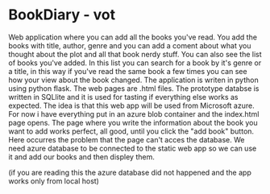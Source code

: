 # BookDiary - vot
Web application where you can add all the books you've read. You add the books with title, author, genre and you can add a coment about what you thought about the plot and all that book nerdy stuff. You can also see the list of books you've added. In this list you can search for a book by it's genre or a title, in this way if you've read the same book a few times you can see how your view about the book changed.
The application is writen in python using python flask. The web pages are .html files. The prototype databse is written in SQLlite and it is used for tasting if everything else works as expected. 
The idea is that this web app will be used from Microsoft azure. For now i have everything put in an azure blob container and the index.html page opens. The page where you write the information about the book you want to add works perfect, all good, until you click the "add book" button. Here occurres the problem that the page can't acces the database. We need azure database to be connected to the static web app so we can use it and add our books and then displey them.

(if you are reading this the azure database did not happened and the app works only from local host)
